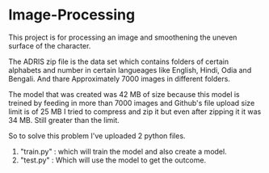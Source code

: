 # Image-Processing
This project is for processing an image and smoothening the uneven surface of the character.

The ADRIS zip file is the data set which contains folders of certain alphabets and number in certain langueages like English, Hindi, Odia and Bengali.
And thare Approximately 7000 images in different folders.

The model that was created was 42 MB of size because this model is treined by feeding in more than 7000 images and Github's file upload size limit is of 25 MB
I tried to compress and zip it but even after zipping it it was 34 MB. Still greater than the limit.

So to solve this problem I've uploaded 2 python files. 
1. "train.py" : which will train the model and also create a model.
2. "test.py" : Which will use the model to get the outcome.
